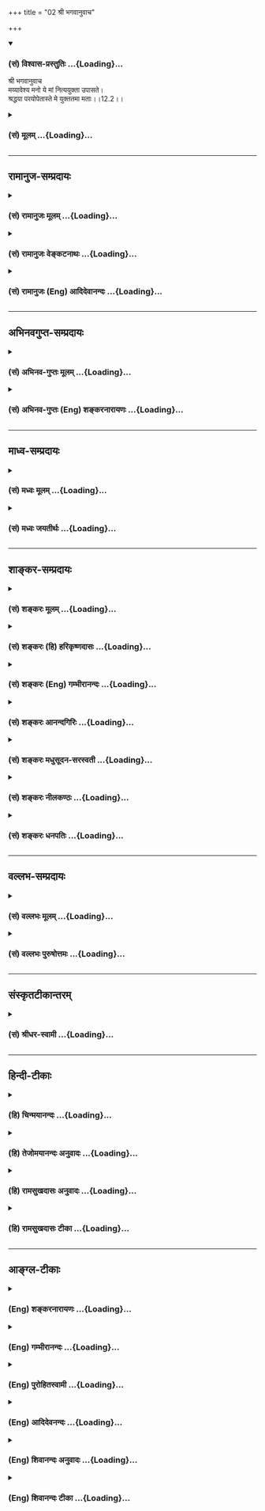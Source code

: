 +++
title = "02 श्री भगवानुवाच"

+++
<div class="js_include" newlevelforh1="3" title="(सं) विश्वास-प्रस्तुतिः" unfilled url="/purANam_vaiShNavam/mahAbhAratam/06-bhIShma-parva/03-bhagavad-gItA-parva/saMskRtam/vishvAsa-prastutiH/12_bhakti-yogaH/02_shrI_bhagavAnuvAc.md">
<details open><summary><h3>(सं) विश्वास-प्रस्तुतिः ...{Loading}...</h3></summary>

श्री भगवानुवाच  
मय्यावेश्य मनो ये मां नित्ययुक्ता उपासते।  
श्रद्धया परयोपेतास्ते मे युक्ततमा मताः।।12.2।।
</details>
</div>
<div class="js_include collapsed" newlevelforh1="3" title="(सं) मूलम्" unfilled url="/purANam_vaiShNavam/mahAbhAratam/06-bhIShma-parva/03-bhagavad-gItA-parva/saMskRtam/mUlam/12_bhakti-yogaH/02_shrI_bhagavAnuvAc.md">
<details><summary><h3>(सं) मूलम् ...{Loading}...</h3></summary>

श्री भगवानुवाच  
मय्यावेश्य मनो ये मां नित्ययुक्ता उपासते।  
श्रद्धया परयोपेतास्ते मे युक्ततमा मताः।।12.2।।
</details>
</div>


_________________
## रामानुज-सम्प्रदायः
<div class="js_include collapsed" newlevelforh1="3" title="(सं) रामानुजः मूलम्" unfilled url="/purANam_vaiShNavam/mahAbhAratam/06-bhIShma-parva/03-bhagavad-gItA-parva/saMskRtam/rAmAnujaH/mUlam/12_bhakti-yogaH/02_shrI_bhagavAnuvAc.md">
<details><summary><h3>(सं) रामानुजः मूलम् ...{Loading}...</h3></summary>

।।12.2।। श्रीभगवानुवाच -- अत्यर्थमत्प्रियत्वेन **मनो मयि आवेश्य श्रद्धया
परया उपेता नित्ययुक्ता** नित्ययोगं काङ्क्षमाणा **ये माम् उपासते;**
प्राप्यविषयं मनो मयि आवेश्य ये माम् उपासते इत्यर्थः **ते युक्ततमा मे
मताः।** मां सुखेन अचिरात् प्राप्नुवन्ति इत्यर्थः।

</details>
</div>
<div class="js_include collapsed" newlevelforh1="3" title="(सं) रामानुजः वेङ्कटनाथः" unfilled url="/purANam_vaiShNavam/mahAbhAratam/06-bhIShma-parva/03-bhagavad-gItA-parva/saMskRtam/rAmAnujaH/venkaTanAthaH/12_bhakti-yogaH/02_shrI_bhagavAnuvAc.md">
<details><summary><h3>(सं) रामानुजः वेङ्कटनाथः ...{Loading}...</h3></summary>

  
  
।।12.2।। मयीति। मय्यावेश्य
इत्यत्रोपासनान्यथानुपपत्तिलभ्यविषयीकरणमात्रपरत्वे
निष्प्रयोजनत्वादक्षरनिष्ठस्याप्युपायतया भगवति
चित्तावेशसाम्यात्तद्व्यवच्छेदार्थमाहप्राप्यविषयमिति।  
  

</details>
</div>
<div class="js_include collapsed" newlevelforh1="3" title="(सं) रामानुजः (Eng) आदिदेवानन्दः" unfilled url="/purANam_vaiShNavam/mahAbhAratam/06-bhIShma-parva/03-bhagavad-gItA-parva/saMskRtam/rAmAnujaH/english/AdidevAnandaH/12_bhakti-yogaH/02_shrI_bhagavAnuvAc.md">
<details><summary><h3>(सं) रामानुजः (Eng) आदिदेवानन्दः ...{Loading}...</h3></summary>

12.2 The Lord said I consider them to be the highest among the Yogins
(i.e., among those striving for realisation) - them who worship Me
focusing their minds upon Me as one exceedingly dear to them, who are
endowed with supreme faith, and who are ever 'integrated' with Me,
namely ever desirous of constant union with Me. Those who thus worship
Me, focusing their minds on Me as their supreme goal, attain Me soon and
easily. Such is the meaning.

</details>
</div>


_________________
## अभिनवगुप्त-सम्प्रदायः
<div class="js_include collapsed" newlevelforh1="3" title="(सं) अभिनव-गुप्तः मूलम्" unfilled url="/purANam_vaiShNavam/mahAbhAratam/06-bhIShma-parva/03-bhagavad-gItA-parva/saMskRtam/abhinava-guptaH/mUlam/12_bhakti-yogaH/02_shrI_bhagavAnuvAc.md">
<details><summary><h3>(सं) अभिनव-गुप्तः मूलम् ...{Loading}...</h3></summary>

।।12.2।। मयीति। माहेश्वर्यविषयो येषां समावेशः अकृत्रिमस्तन्मयीभावः +++(;N
तन्मयो भावः)+++ ते युक्ततमा मम +++(S omits मम)+++ मताः इत्यनेन प्रतिज्ञा क्रियते।

</details>
</div>
<div class="js_include collapsed" newlevelforh1="3" title="(सं) अभिनव-गुप्तः (Eng) शङ्करनारायणः" unfilled url="/purANam_vaiShNavam/mahAbhAratam/06-bhIShma-parva/03-bhagavad-gItA-parva/saMskRtam/abhinava-guptaH/english/shankaranArAyaNaH/12_bhakti-yogaH/02_shrI_bhagavAnuvAc.md">
<details><summary><h3>(सं) अभिनव-गुप्तः (Eng) शङ्करनारायणः ...{Loading}...</h3></summary>

12.2 Mayi etc. Those are considered by Me to be the best among the
masters of Yoga, whose act of entering into (fixing the mind in) the
Supreme Lordship is a spontaneous (unartificial) act of becoming one
with Him. By this \[statement\] a solemn declaration is made \[by the
Lord\].

</details>
</div>


_________________
## माध्व-सम्प्रदायः
<div class="js_include collapsed" newlevelforh1="3" title="(सं) मध्वः मूलम्" unfilled url="/purANam_vaiShNavam/mahAbhAratam/06-bhIShma-parva/03-bhagavad-gItA-parva/saMskRtam/madhvaH/mUlam/12_bhakti-yogaH/02_shrI_bhagavAnuvAc.md">
<details><summary><h3>(सं) मध्वः मूलम् ...{Loading}...</h3></summary>

।।12.2।। Sri Madhvacharya did not comment on this sloka.

</details>
</div>
<div class="js_include collapsed" newlevelforh1="3" title="(सं) मध्वः जयतीर्थः" unfilled url="/purANam_vaiShNavam/mahAbhAratam/06-bhIShma-parva/03-bhagavad-gItA-parva/saMskRtam/madhvaH/jayatIrthaH/12_bhakti-yogaH/02_shrI_bhagavAnuvAc.md">
<details><summary><h3>(सं) मध्वः जयतीर्थः ...{Loading}...</h3></summary>

।।12.2।। Sri Jayatirtha did not comment on this sloka.

</details>
</div>


_________________
## शाङ्कर-सम्प्रदायः
<div class="js_include collapsed" newlevelforh1="3" title="(सं) शङ्करः मूलम्" unfilled url="/purANam_vaiShNavam/mahAbhAratam/06-bhIShma-parva/03-bhagavad-gItA-parva/saMskRtam/shankaraH/mUlam/12_bhakti-yogaH/02_shrI_bhagavAnuvAc.md">
<details><summary><h3>(सं) शङ्करः मूलम् ...{Loading}...</h3></summary>

।।12.2।। --,**मयि** विश्वरूपे परमेश्वरे **आवेश्य** समाधाय **मनः; ये**
भक्ताः सन्तः; **मां** सर्वयोगेश्वराणाम् अधीश्वरं **सर्वज्ञं**
विमुक्तरागादिक्लेशतिमिरदृष्टिम्; **नित्ययुक्ताः**
अतीतानन्तराध्यायान्तोक्तश्लोकार्थन्यायेन सततयुक्ताः सन्तः **उपासते
श्रद्धया परया** प्रकृष्टया **उपेताः; ते मे** मम **मताः** अभिप्रेताः
**युक्ततमाः** इति। नैरन्तर्येण हि ते मच्चित्ततया अहोरात्रम् अतिवाहयन्ति।
अतः युक्तं तान् प्रति युक्ततमाः इति वक्तुम्।। किमितरे युक्ततमाः न भवन्ति
न किंतु तान् प्रति यत् वक्तव्यम्; तत् श्रृणु --,

</details>
</div>
<div class="js_include collapsed" newlevelforh1="3" title="(सं) शङ्करः (हि) हरिकृष्णदासः" unfilled url="/purANam_vaiShNavam/mahAbhAratam/06-bhIShma-parva/03-bhagavad-gItA-parva/saMskRtam/shankaraH/hindI/harikRShNadAsaH/12_bhakti-yogaH/02_shrI_bhagavAnuvAc.md">
<details><summary><h3>(सं) शङ्करः (हि) हरिकृष्णदासः ...{Loading}...</h3></summary>

।।12.2।। श्रीभगवान् बोले -- जो कामनाओंसे रहित पूर्णज्ञानी अक्षरब्रह्मके
उपासक हैं उनको अभी रहने दो; उनके प्रति जो कुछ कहना है वह आगे कहेंगे;
परंतु जो दूसरे हैं -- जो भक्त मुझ विश्वरूप परमेश्वरमें मनको समाधिस्थ
करके सर्व योगेश्वरोंके अधीश्वर रागादि पञ्चक्लेशरूप अज्ञानदृष्टिसे रहित
मुझ सर्वज्ञ परमेश्वरकी पिछले ( एकादश ) अध्यायके अन्तिम श्लोकके
अर्थानुसार निरन्तर तत्पर हुए उत्तम श्रद्धासे युक्त होकर उपासना करते हैं;
वे श्रेष्ठतम योगी हैं; यह मैं मानता हूँ। क्योंकि वे लगातार मुझमें ही
चित्त लगाकर रातदिन व्यतीत करते हैं; अतः उनको युक्ततम कहना उचित ही है।  
  
,

</details>
</div>
<div class="js_include collapsed" newlevelforh1="3" title="(सं) शङ्करः (Eng) गम्भीरानन्दः" unfilled url="/purANam_vaiShNavam/mahAbhAratam/06-bhIShma-parva/03-bhagavad-gItA-parva/saMskRtam/shankaraH/english/gambhIrAnandaH/12_bhakti-yogaH/02_shrI_bhagavAnuvAc.md">
<details><summary><h3>(सं) शङ्करः (Eng) गम्भीरानन्दः ...{Loading}...</h3></summary>

12.2 Ye, those who, being devotees; upasate, meditate; mam, on Me, the
supreme Lord of all the masters of yoga, the Omniscient One whose vision
is free from purblindness caused by such defects as attachment etc.;
avesya,by fixing, concentrating; their manah, minds; mayi, on Me, on God
in His Cosmic form; nitya-yuktah, with steadfast devotion, by being
ever-dedicated in accordance with the idea expressed in the last verse
of the preceding chapter; and being upetah, endowed; paraya, with
supreme; sraddhaya faith;-te, they; matah, are considered; to be
yukta-tamah, most perfect yogis; me, according to Me, for they spend
days and nights with their minds constantly fixed on Me. Therefore, it
is proper to say with regard to them that they are the best yogis. 'Is
it that the others do not become the best yogis;' No, but listen to what
has to be said as regards them:'

</details>
</div>
<div class="js_include collapsed" newlevelforh1="3" title="(सं) शङ्करः आनन्दगिरिः" unfilled url="/purANam_vaiShNavam/mahAbhAratam/06-bhIShma-parva/03-bhagavad-gItA-parva/saMskRtam/shankaraH/AnandagiriH/12_bhakti-yogaH/02_shrI_bhagavAnuvAc.md">
<details><summary><h3>(सं) शङ्करः आनन्दगिरिः ...{Loading}...</h3></summary>

।।12.2।। किमनयोर्योगयोर्मध्ये सुशक्यो योगो वा पृच्छ्यते किं वा
साक्षान्मोक्षहेतुरिति विकल्प्य क्रमेणोत्तरं भगवानुक्तवानित्याह --
**श्रीभगवानिति।** यदि द्वितीयस्तथाविधयोगस्य वक्ष्यमाणत्वान्न
प्रष्टव्यतेत्याह -- **ये त्वक्षरेति।** यद्याद्यस्तत्राह -- **ये
त्विति।** सर्वयोगेश्वराणां सर्वेषां योगमधितिष्ठतां योगिनामित्यर्थः।
विमुक्ता त्यक्ता रागाद्याख्या क्लेशनिमित्तभूता
तिमिरशब्दितानाद्यज्ञानकृता दृष्टिरविद्या मिथ्या धीर्यस्य तमिति विशिनष्टि
-- **विमुक्तेति।** नित्ययुक्तत्वं साधयति -- **अतीतेति।** तत्रोक्तो
योऽर्थो मत्कर्मकृदित्यादि,तस्मिन्निश्चयेनायनमायो गमनं तस्य
नियमेनानुष्ठानं तेनेत्यर्थः। उपासते मयि स्मृतिं सदा कुर्वन्तीत्यर्थः।
उक्तोपासकानां युक्ततमत्वं व्यनक्ति -- **नैरन्तर्येणेति।** तदेव स्फुटयति
-- **अहोरात्रमिति।** अह्नि च रात्रौ चातिमात्रमतिशयेन मामेव
विषयान्तरविमुक्ताश्चिन्तयन्तीत्यर्थः।

</details>
</div>
<div class="js_include collapsed" newlevelforh1="3" title="(सं) शङ्करः मधुसूदन-सरस्वती" unfilled url="/purANam_vaiShNavam/mahAbhAratam/06-bhIShma-parva/03-bhagavad-gItA-parva/saMskRtam/shankaraH/madhusUdana-sarasvatI/12_bhakti-yogaH/02_shrI_bhagavAnuvAc.md">
<details><summary><h3>(सं) शङ्करः मधुसूदन-सरस्वती ...{Loading}...</h3></summary>

।।12.2।। तत्र सर्वज्ञो भगवानर्जुनस्य सगुणविद्यायामेवाधिकारं पश्यंस्तं
प्रति तां विधास्यति; यथाधिकारं तारतम्योपेतानि च साधनानि। अतः प्रथमं
साकारब्रह्मविद्यां प्ररोचयितुं स्तुवन् प्रथमाः श्रेष्ठा इत्युत्तरं
श्रीभगवानुवाच -- मयीति। मयि भगवति वासुदेवे परमेश्वरे सगुणे ब्रह्मणि मन
आवेश्यानन्यशरणतया निरतिशयप्रियतया च प्रवेश्य। हिङ्गुलरङ्ग इव जतु तन्मयं
कृत्वा ये मां सर्वयोगेश्वराणामीश्वरं सर्वज्ञं समस्तकल्याणगुणनिलयं साकारं
नित्ययुक्ताः सततोद्युक्ताः श्रद्धया परया प्रकृष्टया सात्त्विक्योपेताः
सन्त उपासते सदा चिन्तयन्ति ते युक्ततमा मे मम मता अभिप्रेताः। ते हि सदा
मदासक्तचित्ततया मामेव विषयान्तरविमुखाश्चिन्तयन्तोऽहोरात्राण्यतिवाहयन्ति।
अतस्त एव युक्ततमा मता अभिमताः।

</details>
</div>
<div class="js_include collapsed" newlevelforh1="3" title="(सं) शङ्करः नीलकण्ठः" unfilled url="/purANam_vaiShNavam/mahAbhAratam/06-bhIShma-parva/03-bhagavad-gItA-parva/saMskRtam/shankaraH/nIlakaNThaH/12_bhakti-yogaH/02_shrI_bhagavAnuvAc.md">
<details><summary><h3>(सं) शङ्करः नीलकण्ठः ...{Loading}...</h3></summary>

।।12.2।। निर्गुणस्य दुष्प्रापत्वोक्त्यैव श्रेष्ठत्वं सूचयन्
सगुणप्राशस्त्यं च शब्दतो दर्शयन् श्रीभगवानुवाच -- **मयीति।** मयि सगुणे
ब्रह्मणि मन आवेश्य प्रवेश्य ये नित्ययुक्ताः सदोद्युक्ता मां
परमेश्वरमुपासते चिन्तयन्ति श्रद्धया आस्तिक्यबुद्ध्या परया सात्विक्या
अवश्यं परमात्मायमाराधितोऽस्मांस्तारयिष्यतीत्येवं निश्चयरूपया श्रद्धया
उपेतास्ते मे ममज्ञानी त्वात्मैव मे मतम् इति ज्ञानिनमात्मत्वेनैव पश्यतो
मूर्खेष्वपि कारुण्यात्पक्षपातवतः सर्वज्ञस्य युक्ततमा मताः।

</details>
</div>
<div class="js_include collapsed" newlevelforh1="3" title="(सं) शङ्करः धनपतिः" unfilled url="/purANam_vaiShNavam/mahAbhAratam/06-bhIShma-parva/03-bhagavad-gItA-parva/saMskRtam/shankaraH/dhanapatiH/12_bhakti-yogaH/02_shrI_bhagavAnuvAc.md">
<details><summary><h3>(सं) शङ्करः धनपतिः ...{Loading}...</h3></summary>

।।12.2।। सविशेषानिर्विशेषोपासनयोः सुशकत्वगुणेन किमुपासनं श्रष्ठमिति
पृच्छते किंवा साक्षान्मोक्षहेतुत्वेन गुणेनेति विकल्प्य;
साक्षान्मोक्षहेतुत्वेन श्रैष्ठ्यं निर्विशेषोपासनस्योक्तं वक्ष्यमाणं च
सुशकत्वेन तु प्रथमस्य श्रृण्वित्याशयवान् श्रीभगवानुवाच। मयि विश्वरुपे
परमेश्वरं त्रिगुणमायानदीनर्तके सर्वात्मनि परमप्रमास्पदे ये मन आवेश्य
समाधाय भक्तः सन्तो मां समस्तयोगादीश्वराधीश्वरं सर्वज्ञं
त्यक्तरागादिरुपक्लेशनिमित्तभूतानाद्यज्ञानाविद्यालक्षणमिध्यादृष्टिं
नित्ययुक्ताःमत्कर्मकृन्मत्परमो मद्भक्तः सङ्गवर्जितः। निर्वैरः सर्वभूतेषु
यः सस मामेति पाण्डव इत्येवं सततयुक्ताः श्रद्धया परया प्रकृष्टया
ईश्वरभजनादेवोद्धार इति निश्चयापन्ना उपासते ते मम युक्ततमाः श्रेष्ठतमा
मता अभिप्रेताः यतो विषान्तरविमुखा नैरन्तर्येण मयि मन आवेश्य
मामेवाहर्निशं चिन्तयन्तीत्यत इति भावः। येतु मे मतमिति
ज्ञानिनमात्मत्वेनैव पश्यतो मर्खेष्वपि,कारुण्यात्पक्षपातवतः सर्वज्ञस्य
युक्ततमा मता इति वदन्ति तेषां पक्षेऽस्मिन्प्रकरणे एतदुक्ते सामञ्जस्यं
चिन्त्यम्। भगवता कारुण्यात्पक्षापातेन युक्ततमत्वेनाभिमतानां
भगवद्भक्तानां सुशकोपासने प्रवृत्ता अतो युक्तातमा इति
वस्तुवृत्त्याऽभिप्रेतस्य श्रेष्ठतमत्वस्यासिद्धेः स्पष्टत्वात्।

</details>
</div>


_________________
## वल्लभ-सम्प्रदायः
<div class="js_include collapsed" newlevelforh1="3" title="(सं) वल्लभः मूलम्" unfilled url="/purANam_vaiShNavam/mahAbhAratam/06-bhIShma-parva/03-bhagavad-gItA-parva/saMskRtam/vallabhaH/mUlam/12_bhakti-yogaH/02_shrI_bhagavAnuvAc.md">
<details><summary><h3>(सं) वल्लभः मूलम् ...{Loading}...</h3></summary>

।।12.2।। तत्र सिद्धान्तं वदन् श्रीभगवानुवाच -- मयीति। सर्वनियन्तरि
सकलालौकिकगुणे साक्षान्मन्मथमन्मथे निरवद्या(ध्य)नन्तनित्यलोके करुणाशीले
परमानन्दे लोकोत्तरनामरूपाङ्गेऽसङ्ख्येयसर्वधर्माश्रये परतत्त्वे रसात्मके
पूर्णपुरुषोत्तमे साक्षात्कर्त्तरि परदेवतायां भगवति सर्वमूलभूते मयि ये
प्रेममात्रसम्बन्धेन (येनकेन च सम्बन्धेन) नित्ययुक्ता मन आवेश्य
मामुपासते। अयमेवास्माकं भजनीयगुणालयः परः प्रेयानात्मा; नान्यः इति परया
श्रद्धयोपेतास्ते युक्ततमा मे मताः।

</details>
</div>
<div class="js_include collapsed" newlevelforh1="3" title="(सं) वल्लभः पुरुषोत्तमः" unfilled url="/purANam_vaiShNavam/mahAbhAratam/06-bhIShma-parva/03-bhagavad-gItA-parva/saMskRtam/vallabhaH/puruShottamaH/12_bhakti-yogaH/02_shrI_bhagavAnuvAc.md">
<details><summary><h3>(सं) वल्लभः पुरुषोत्तमः ...{Loading}...</h3></summary>

  
  
।।12.2।। तत्र ये प्रकटपुरुषोत्तमरूपमद्भजनकर्तारस्त उत्तमा
इत्याशयेनोत्तरमाह श्रीभगवान् -- मयीति। मयि प्रकटरूपे सम्यक् निष्कामतया
मनः सर्वदैकरूपमावेश्य आसमन्तात् सर्वात्मभावेन निवेश्य ये भाग्यवन्तो
नित्ययुक्ताः मत्सेवैकतत्पराः परया प्रेमैकलक्षणया श्रद्धया उपेताः
युक्तास्ततो मामुपासते सेवन्ते ते युक्ततमा उत्तमाः मे मताः सम्मता
इत्यर्थः।  
  

</details>
</div>


_________________
## संस्कृतटीकान्तरम्
<div class="js_include collapsed" newlevelforh1="3" title="(सं) श्रीधर-स्वामी" unfilled url="/purANam_vaiShNavam/mahAbhAratam/06-bhIShma-parva/03-bhagavad-gItA-parva/saMskRtam/shrIdhara-svAmI/12_bhakti-yogaH/02_shrI_bhagavAnuvAc.md">
<details><summary><h3>(सं) श्रीधर-स्वामी ...{Loading}...</h3></summary>

।।12.2।। तत्र प्रथमाः श्रेष्ठा इत्युत्तरं श्रीभगवानुवाच **-- मयीति।**
मयि परमेश्वरे सर्वज्ञत्वादिगुणविशिष्टे मन आवेश्यैकाग्रं कृत्वा
नित्ययुक्ता मदर्थकर्मानुष्ठानादिना मन्निष्ठाः सन्तः श्रेष्ठया श्रद्धया
युक्ता ये मामाराधयन्ति ते युक्ततमा ममाभिमताः।

</details>
</div>


_________________
## हिन्दी-टीकाः
<div class="js_include collapsed" newlevelforh1="3" title="(हि) चिन्मयानन्दः" unfilled url="/purANam_vaiShNavam/mahAbhAratam/06-bhIShma-parva/03-bhagavad-gItA-parva/hindI/chinmayAnandaH/12_bhakti-yogaH/02_shrI_bhagavAnuvAc.md">
<details><summary><h3>(हि) चिन्मयानन्दः ...{Loading}...</h3></summary>

।।12.2।। अपने उत्तर के प्रारम्भ में ही भगवान् उन तीन अत्यावश्यक गुणों को
बताते हैं; जिनके होने पर ही ईश्वर की भक्ति का निश्चित लाभ मिल सकता है।
सामान्यत; लोगों की यह धारणा है कि भक्तिमार्ग अत्यन्त सरल है। परन्तु यह
भी उतना ही सत्य है कि जो साधक अपना जो मार्ग स्वयं चुनता है; उसके लिए वह
मार्ग कठिन नहीं होता है। मार्गों की भिन्नता केवल प्रयुक्त साधनों अर्थात्
उपाधियों के कारण ही है। एक नौका के द्वारा ग्राँडट्रंक रोड् की यात्रा
नहीं की जा सकती है और न हवाई जहाज के द्वारा समुद्र यात्रा; और न ही
साइकिल से साठ मील प्रति घंटे की गति से मार्ग तय किया जा सकता है प्रत्येक
वाहन की अपनी सीमाएं हैं। परन्तु किसी भी साधन का बुद्धिमत्ता तथा
सावधानीपूर्वक उपयोग करने से गन्तव्य तक पहुँचा जा सकता है। इसी प्रकार
आत्मविकास के लिए भी प्रत्येक साधक उपलब्ध शरीर; मन और बुद्धि की उपाधियों
में से किसी एक की प्रधानता से कर्मयोग या भक्तियोग या ज्ञानयोग के मार्ग
को चुनता है। प्रत्येक साधक को अपना चुना हुआ मार्ग सबसे सरल प्रतीत होता
है। मन को मुझमें एकाग्र करके मन और बुद्धि दोनों ही वृत्तिरूप हैं; जिन्हें
सूक्ष्म शरीर कहा जाता है। यह पर्याप्त नहीं है कि मन की वृत्तियां आराम से
भगवान् के रूप के आसपास विचरण करती रहें। उन्हें वास्तव में; उस रूप का
भेदन करके; गहराई में प्रवेश कर अन्त में; पूर्णत्व के आदर्श के साथ एकरूप
हो जाना चाहिए। वह रूप तो पूर्णत्व का केवल प्रतीक होता है। इस प्रक्रिया को
यहाँ आवेश्य शब्द से सूचित किया गया है। इसका अर्थ रूप के साथ वृत्ति का
स्पर्श मात्र नहीं; वरन् रूप का भेदन है। वस्तुत मनुष्य का मन अपने ध्येय
विषय का आकार; सुगन्ध और गुणों की आभा भी धारण करता है; इस प्रकार जब कोई
भक्त पूर्ण लगन और प्रेम के साथ भगवान् का ध्यान करता है; तब वह एक व्यक्ति
के रूप में क्षणभर के लिए लुप्त हो जाता है और अपने हृदयकेइष्ट भगवान् की
सुन्दरता और आभा को प्राप्त होता है। नित्ययुक्त हुए मेरी पूजा (उपासना)
करते हैं भक्तिमार्ग के द्वारा आत्मविकास के सम्पादन के लिए जो दूसरा गुण
भक्त में होना आवश्यक है; वह नित्ययुक्तता है। नित्ययुक्त होने का अर्थ है
नित्य नियमित उपासना के समय आत्मसंयम का होना। मन अपनी बहिर्मुखी प्रवृत्ति
के कारण ध्येय को त्यागकर अन्य विषयों में ही विचरण करने लगता हैं। ऐसे मन
का ध्यान ध्येय में ही स्थिर करने की कला का ही नाम है; आत्मसंयम। यद्यपि
संस्कृत शब्द उपासना का अनुवाद पूजा किया जा सकता है; तथापि उससे अत्यन्त
सतही अर्थ नहीं लेना चाहिए। उस शब्द से हम सामान्यत यन्त्रवत् कर्मकाण्डीय
पूजा समझते हैं। वास्तविक उपासना तो परमात्मा के साथ तादात्म्य करने की
आन्तरिक क्रिया है; जिसके द्वारा हम परमात्मस्वरूप बन जाते हैं। परा श्रद्धा
से युक्त हुए साधारणत श्रद्धा शब्द का अर्थ अन्धविश्वास समझा जाता है;
परन्तु वह अनुचित है। श्रद्धा का अर्थ है किसी अज्ञात वस्तु में मेरा वह
विश्वास जिसके द्वारा मुझे वह वस्तु यथार्थ रूप से ज्ञात होती है; जिसमें
मेरा पहले केवल विश्वास ही था। ऐसी श्रद्धा के बिना साधक भक्त; वर्षों के
अभ्यास के बाद भी पर्याप्त मात्रा में चित्तशुद्धि और स्वयं का दैवीकरण
सम्पादित नहीं कर सकता है। इस प्रकार; एक सच्चा भक्त बनने के लिए इस श्लोक
में जिस तीन आवश्यक एवं अपरिहार्य गुणों को बताया गया है; वे हैं (1) परम
श्रद्धा (2) उपासना में नित्ययुक्तता और (3) ध्येयस्वरूप में मन की
एकाग्रता। इन तीन गुणों से सम्पन्न व्यक्ति को भगवान् युक्ततम मानते हैं। तो
क्या अन्य भक्त युक्ततम नहीं हैं ऐसी बात नहीं है; किन्तु उनके विषय में जो
कहना है; उसे सुनो

</details>
</div>
<div class="js_include collapsed" newlevelforh1="3" title="(हि) तेजोमयानन्दः अनुवादः" unfilled url="/purANam_vaiShNavam/mahAbhAratam/06-bhIShma-parva/03-bhagavad-gItA-parva/hindI/tejomayAnandaH/anuvAdaH/12_bhakti-yogaH/02_shrI_bhagavAnuvAc.md">
<details><summary><h3>(हि) तेजोमयानन्दः अनुवादः ...{Loading}...</h3></summary>

।।12.2।। श्रीभगवान् ने कहा -- मुझमें मन को एकाग्र करके नित्ययुक्त हुए जो
भक्तजन परम श्रद्धा से युक्त होकर मेरी उपासना करते हैं, वे, मेरे मत से,
युक्ततम हैं अर्थात् श्रेष्ठ हैं।।

</details>
</div>
<div class="js_include collapsed" newlevelforh1="3" title="(हि) रामसुखदासः अनुवादः" unfilled url="/purANam_vaiShNavam/mahAbhAratam/06-bhIShma-parva/03-bhagavad-gItA-parva/hindI/rAmasukhadAsaH/anuvAdaH/12_bhakti-yogaH/02_shrI_bhagavAnuvAc.md">
<details><summary><h3>(हि) रामसुखदासः अनुवादः ...{Loading}...</h3></summary>

।।12.2।। मेरेमें मनको लगाकर नित्य-निरन्तर मेरेमें लगे हुए जो भक्त परम
श्रद्धासे युक्त होकर मेरी उपासना करते हैं, वे मेरे मतमें सर्वश्रेष्ठ
योगी हैं।

</details>
</div>
<div class="js_include collapsed" newlevelforh1="3" title="(हि) रामसुखदासः टीका" unfilled url="/purANam_vaiShNavam/mahAbhAratam/06-bhIShma-parva/03-bhagavad-gItA-parva/hindI/rAmasukhadAsaH/TIkA/12_bhakti-yogaH/02_shrI_bhagavAnuvAc.md">
<details><summary><h3>(हि) रामसुखदासः टीका ...{Loading}...</h3></summary>

।।12.2।।***व्याख्या--***\[भगवान्ने ठीक यही निर्णय अर्जुनके बिना पूछे ही
छठे अध्यायके सैंतालीसवें श्लोकमें दे दिया था। परन्तु उस विषयमें अपना
प्रश्न न होनेके कारण अर्जुन उस निर्णयको पकड़ नहीं पाये। कारण कि स्वयंका
प्रश्न न होनेसे सुनी हुई बात भी प्रायः लक्ष्यमें नहीं आती। इसलिये
उन्होंने इस अध्यायके पहले श्लोकमें ऐसा प्रश्न किया।

</details>
</div>


_________________
## आङ्ग्ल-टीकाः
<div class="js_include collapsed" newlevelforh1="3" title="(Eng) शङ्करनारायणः" unfilled url="/purANam_vaiShNavam/mahAbhAratam/06-bhIShma-parva/03-bhagavad-gItA-parva/english/shankaranArAyaNaH/12_bhakti-yogaH/02_shrI_bhagavAnuvAc.md">
<details><summary><h3>(Eng) शङ्करनारायणः ...{Loading}...</h3></summary>

12.2. The Bhagavat said Those, who, causing their mind to enter well
into Me, and being permanently attached \[to Me\], and endowed with an
extraordinary faith, worship Me - they are considered by Me to be the
best among the masters of Yoga.

</details>
</div>
<div class="js_include collapsed" newlevelforh1="3" title="(Eng) गम्भीरानन्दः" unfilled url="/purANam_vaiShNavam/mahAbhAratam/06-bhIShma-parva/03-bhagavad-gItA-parva/english/gambhIrAnandaH/12_bhakti-yogaH/02_shrI_bhagavAnuvAc.md">
<details><summary><h3>(Eng) गम्भीरानन्दः ...{Loading}...</h3></summary>

12.2 The Blessed Lord said Those who meditate on Me by fixing their
minds on Me with steadfast devotion (and) being endowed with supreme
faith-they are considered to be the most perfect yogis according to Me.

</details>
</div>
<div class="js_include collapsed" newlevelforh1="3" title="(Eng) पुरोहितस्वामी" unfilled url="/purANam_vaiShNavam/mahAbhAratam/06-bhIShma-parva/03-bhagavad-gItA-parva/english/purohitasvAmI/12_bhakti-yogaH/02_shrI_bhagavAnuvAc.md">
<details><summary><h3>(Eng) पुरोहितस्वामी ...{Loading}...</h3></summary>

12.2 Lord Shri Krishna replied: Those who keep their minds fixed on Me,
who worship Me always with unwavering faith and concentration; these are
the very best.

</details>
</div>
<div class="js_include collapsed" newlevelforh1="3" title="(Eng) आदिदेवनन्दः" unfilled url="/purANam_vaiShNavam/mahAbhAratam/06-bhIShma-parva/03-bhagavad-gItA-parva/english/AdidevanandaH/12_bhakti-yogaH/02_shrI_bhagavAnuvAc.md">
<details><summary><h3>(Eng) आदिदेवनन्दः ...{Loading}...</h3></summary>

12.2 The Lord said Those who, ever integrated with Me and possessed of
supreme faith, worship Me, focusing their minds on Me - these are
considered by Me the highest among the Yogins.

</details>
</div>
<div class="js_include collapsed" newlevelforh1="3" title="(Eng) शिवानन्दः अनुवादः" unfilled url="/purANam_vaiShNavam/mahAbhAratam/06-bhIShma-parva/03-bhagavad-gItA-parva/english/shivAnandaH/anuvAdaH/12_bhakti-yogaH/02_shrI_bhagavAnuvAc.md">
<details><summary><h3>(Eng) शिवानन्दः अनुवादः ...{Loading}...</h3></summary>

12.2 The Blessed Lord said Those who, fixing their mind on Me, worship
Me, ever steadfast and endowed with supreme faith, are the best in Yoga
in My opinion.

</details>
</div>
<div class="js_include collapsed" newlevelforh1="3" title="(Eng) शिवानन्दः टीका" unfilled url="/purANam_vaiShNavam/mahAbhAratam/06-bhIShma-parva/03-bhagavad-gItA-parva/english/shivAnandaH/TIkA/12_bhakti-yogaH/02_shrI_bhagavAnuvAc.md">
<details><summary><h3>(Eng) शिवानन्दः टीका ...{Loading}...</h3></summary>

12.2 मयि on Me; आवेश्य fixing; मनः the mind; ये who; माम् Me;
नित्ययुक्ताः ever steadfast; उपासते worship; श्रद्धया with faith; परया
supreme; उपेताः endowed; ते those; मे of Me; युक्ततमाः the best versed
in Yoga; मताः (in My) opinion.Commentary Those devotees who fix their
minds on Me in the Cosmi Form; the Supreme Lord and worship Me; ever
harmonised and with intense and supreme faith; regarding Me as the Lord
of all the masters of Yoga; who are free from attachment and other evil
passions -- these; in My opinion; are the best versed in Yoga.They spend
their days and nights in worshipping Me. They have no other thoughts
except those,of Myself. They live for Me only. Therefore it is indeed
proper to say that they are the best Yogins.Are not the others; those
who contemplate the imperishable; formless; attributeless; alityless
Supreme Brahman; the best of Yogins Listen now to what I have to say
regarding them.

</details>
</div>
